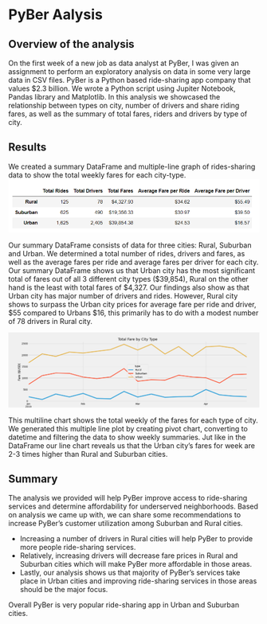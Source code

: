 # PyBer Aalysis

## Overview of the analysis
On the first week of a new job as data analyst at PyBer, I was given an assignment to perform an exploratory analysis on data in some very large data in CSV files. PyBer is a Python based ride-sharing app company that values $2.3 billion. We wrote a Python script using Jupiter Notebook, Pandas library and Matplotlib. In this analysis we showcased the relationship between types on city, number of drivers and share riding fares, as well as the summary of total fares, riders and drivers by type of city.


## Results
We created a summary DataFrame and multiple-line graph of rides-sharing data to show the total weekly fares for each city-type. 
![pyber_summary_df](https://github.com/kossakova/PyBer_Analysis/blob/main/Screenshots/pyber_summary_df.png)

Our summary DataFrame consists of data for three cities: Rural, Suburban and Urban. We determined a total number of rides, drivers and fares, as well as the average fares per ride and average fares per driver for each city. Our summary DataFrame shows us that Urban city has the most significant total of fares out of all 3 different city types ($39,854), Rural on the other hand is the least with total fares of $4,327. Our findings also show as that Urban city has major number of drivers and rides. However, Rural city shows to surpass the Urban city prices for average fare per ride and driver, $55 compared to Urbans $16, this primarily has to do with a modest number of 78 drivers in Rural city. 

![PyBer_fare_summary](https://github.com/kossakova/PyBer_Analysis/blob/main/analysis/PyBer_fare_summary.png)

This multiline chart shows the total weekly of the fares for each type of city. We generated this multiple line plot by creating pivot chart, converting to datetime and filtering the data to show weekly summaries.  Jut like in the DataFrame our line chart reveals us that the Urban city’s fares for week are 2-3 times higher than Rural and Suburban cities.

## Summary
The analysis we provided will help PyBer improve access to ride-sharing services and determine affordability for underserved neighborhoods.  Based on analysis we came up with, we can share some recommendations to increase PyBer’s customer utilization among Suburban and Rural cities. 
- Increasing a number of drivers in Rural cities will help PyBer to provide more people ride-sharing services. 
- Relatively, increasing drivers will decrease fare prices in Rural and Suburban cities which will make PyBer more affordable in those areas.  
- Lastly, our analysis shows us that majority of PyBer’s services take place in Urban cities and improving ride-sharing services in those areas should be the major focus. 

Overall PyBer is very popular ride-sharing app in Urban and Suburban cities. 
